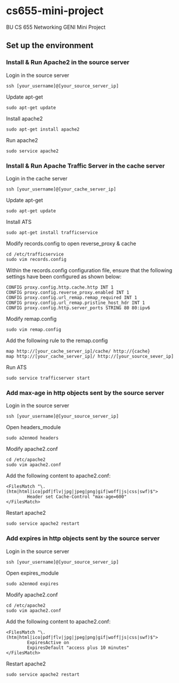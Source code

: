 # cs655-mini-project
BU CS 655 Networking GENI Mini Project

## Set up the environment

### Install & Run Apache2 in the source server

Login in the source server

```
ssh [your_username]@[your_source_server_ip]
```

Update apt-get

```
sudo apt-get update
```

Install apache2

```
sudo apt-get install apache2
```

Run apache2

```
sudo service apache2
``` 

### Install & Run Apache Traffic Server in the cache server

Login in the cache server

```
ssh [your_username]@[your_cache_server_ip]
```

Update apt-get

```
sudo apt-get update
```

Install ATS

```
sudo apt-get install trafficservice
```

Modify records.config to open reverse_proxy & cache

```
cd /etc/trafficservice
sudo vim records.config
```

Within the records.config configuration file, ensure that the following settings have been configured as shown below:
```
CONFIG proxy.config.http.cache.http INT 1
CONFIG proxy.config.reverse_proxy.enabled INT 1
CONFIG proxy.config.url_remap.remap_required INT 1
CONFIG proxy.config.url_remap.pristine_host_hdr INT 1
CONFIG proxy.config.http.server_ports STRING 80 80:ipv6
```

Modify remap.config
```
sudo vim remap.config
```

Add the following rule to the remap.config
```
map http://[your_cache_server_ip]/cache/ http://{cache}
map http://[your_cache_server_ip]/ http://[your_source_sever_ip]
```

Run ATS
```
sudo service trafficserver start
```

### Add max-age in http objects sent by the source server
Login in the source server

```
ssh [your_username]@[your_source_server_ip]
```

Open headers_module
```
sudo a2enmod headers
```

Modify apache2.conf
```
cd /etc/apache2
sudo vim apache2.conf
```

Add the following content to apache2.conf:
```
<FilesMatch "\.(htm|html|ico|pdf|flv|jpg|jpeg|png|gif|woff|js|css|swf)$">
        Header set Cache-Control "max-age=600"
</FilesMatch>
```

Restart apache2
```
sudo service apache2 restart
```

### Add expires in http objects sent by the source server
Login in the source server

```
ssh [your_username]@[your_source_server_ip]
```

Open expires_module
```
sudo a2enmod expires
```

Modify apache2.conf
```
cd /etc/apache2
sudo vim apache2.conf
```

Add the following content to apache2.conf:
```
<FilesMatch "\.(htm|html|ico|pdf|flv|jpg|jpeg|png|gif|woff|js|css|swf)$">
        ExpiresActive on
        ExpiresDefault "access plus 10 minutes"
</FilesMatch>
```

Restart apache2
```
sudo service apache2 restart
```





          
